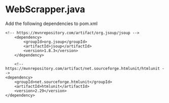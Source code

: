 # WebScrapper.java
Add the following dependencies to pom.xml

	<!-- https://mvnrepository.com/artifact/org.jsoup/jsoup -->
		<dependency>
			<groupId>org.jsoup</groupId>
			<artifactId>jsoup</artifactId>
			<version>1.8.3</version>
		</dependency>
    
    	<!-- https://mvnrepository.com/artifact/net.sourceforge.htmlunit/htmlunit -->
	<dependency>
	    <groupId>net.sourceforge.htmlunit</groupId>
	    <artifactId>htmlunit</artifactId>
	    <version>2.29</version>
	</dependency>
